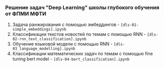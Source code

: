  ### Решение задач "Deep Learning" школы глубокого обучения от ФПМИ МФТИ

1. Задача ранжирования с помощью эмбеддингов - `[dls-01-simple_embeddings].ipynb`
2. Классификации текстов новостей по темам с помощью RNN - `[dls-02-rnn_text_classification].ipynb`
3. Обучение языковой модели с помощью RNN - `[dls-03_language_modelling].ipynb`
4. Классификации математических задач по темам c помощью fine tuning bert model - `[dls-04-bert_classification].ipynb`
